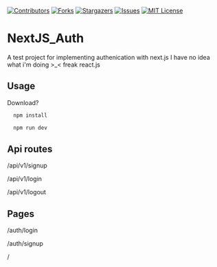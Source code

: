 [![Contributors][contributors-shield]][contributors-url]
[![Forks][forks-shield]][forks-url]
[![Stargazers][stars-shield]][stars-url]
[![Issues][issues-shield]][issues-url]
[![MIT License][license-shield]][license-url]



# NextJS_Auth
A test project for implementing authenication with next.js
I have no idea what i'm doing >_< freak react.js

## Usage

Download?

```bash
  npm install
```

```bash
  npm run dev
```

## Api routes
/api/v1/signup

/api/v1/login

/api/v1/logout

## Pages

/auth/login

/auth/signup

/


<!-- MARKDOWN LINKS & IMAGES -->
<!-- https://www.markdownguide.org/basic-syntax/#reference-style-links -->
[contributors-shield]: https://img.shields.io/github/contributors/BrandonHuu/NextJS_Auth.svg?style=for-the-badge
[contributors-url]: https://github.com/BrandonHuu/NextJS_Auth/graphs/contributors
[forks-shield]: https://img.shields.io/github/forks/BrandonHuu/NextJS_Auth.svg?style=for-the-badge
[forks-url]: https://github.com/BrandonHuu/NextJS_Auth/network/members
[stars-shield]: https://img.shields.io/github/stars/BrandonHuu/NextJS_Auth.svg?style=for-the-badge
[stars-url]: https://github.com/BrandonHuu/NextJS_Auth/stargazers
[issues-shield]: https://img.shields.io/github/issues/BrandonHuu/NextJS_Auth.svg?style=for-the-badge
[issues-url]: https://github.com/BrandonHuu/NextJS_Auth//issues
[license-shield]: https://img.shields.io/github/license/BrandonHuu/NextJS_Auth.svg?style=for-the-badge
[license-url]: https://github.com/BrandonHuu/NextJS_Auth/blob/master/LICENSE.txt
